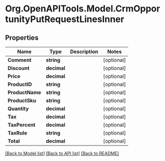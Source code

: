 # Org.OpenAPITools.Model.CrmOpportunityPutRequestLinesInner

## Properties

Name | Type | Description | Notes
------------ | ------------- | ------------- | -------------
**Comment** | **string** |  | [optional] 
**Discount** | **decimal** |  | [optional] 
**Price** | **decimal** |  | [optional] 
**ProductID** | **string** |  | [optional] 
**ProductName** | **string** |  | [optional] 
**ProductSku** | **string** |  | [optional] 
**Quantity** | **decimal** |  | [optional] 
**Tax** | **decimal** |  | [optional] 
**TaxPercent** | **decimal** |  | [optional] 
**TaxRule** | **string** |  | [optional] 
**Total** | **decimal** |  | [optional] 

[[Back to Model list]](../README.md#documentation-for-models) [[Back to API list]](../README.md#documentation-for-api-endpoints) [[Back to README]](../README.md)


